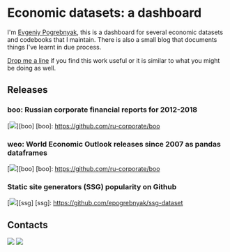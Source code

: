 # Economic datasets: a dashboard

I'm [Evgeniy Pogrebnyak][tw], this is a dashboard for several economic datasets and codebooks 
that I maintain. There is also a small blog that documents things I've learnt in due process.

[Drop me a line](mailto:e.pogrebnyak@gmail.com) if you find this work useful 
or it is similar to what you might be doing as well.

## Releases

### boo: Russian corporate financial reports for 2012-2018

[![](https://badgen.net/badge/icon/github?icon=github&label)][boo]
[boo]: https://github.com/ru-corporate/boo

### weo: World Economic Outlook releases since 2007 as pandas dataframes

[![](https://badgen.net/badge/icon/github?icon=github&label)][boo]
[boo]: https://github.com/ru-corporate/boo

### Static site generators (SSG) popularity on Github

[![](https://badgen.net/badge/icon/github?icon=github&label)][ssg]
[ssg]: https://github.com/epogrebnyak/ssg-dataset

<!--
## Scripts and demos
## Archive
-->

## Contacts

[![](https://badgen.net/badge/icon/telegram?icon=telegram&label)][tg]
[![](https://badgen.net/badge/icon/twitter?icon=telegram&label)][tw]

[tg]: https://t.me/epoepo
[tw]: https://twitter.com/PogrebnyakE
